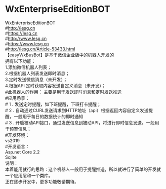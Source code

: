 # WxEnterpriseEditionBOT  
WxEnterpriseEditionBOT  
#http://lesg.cn  
#https://lesg.cn  
#http://www.lesg.cn  
#https://www.lesg.cn  
#http://lesg.cn/Article-53433.html  
【easyWxBusBot】是基于微信企业版中的机器人开发的  
拥有以下功能：   
1.添加微信机器人列表；   
2.根据机器人列表发送即时消息；  
3.定时发送微信消息（未开发）；  
4.根据API 定时获取内容发送自定义消息（未开发）；  
#此机器人的作用： 主要是用于发送即时消息和定时发送推送  
#应用场景：  
      # 1 . 发送定时提醒，如下班提醒，下班打卡提醒；  
      # 2 . 自动通过CURL发送请求到HTTP地址（api）根据返回内容自定义发送提醒，一般用于每日的数据统计的即时通知  
      # 3 . 开启被动API接口，通过发送信息到被动API，将进行即时信息发送。一般用于预警信息；  
#开发环境：  
     vs2019  
#开发语言：  
     Asp.net Core 2.2   
     Sqlite  
说明：  
     本着能用就行的思路：这个机器人一般用于提醒推送，所以就进行了简单的开发就一个应用层和一个类库。  
     正在逐步开发中，更多功能敬请期待。  
